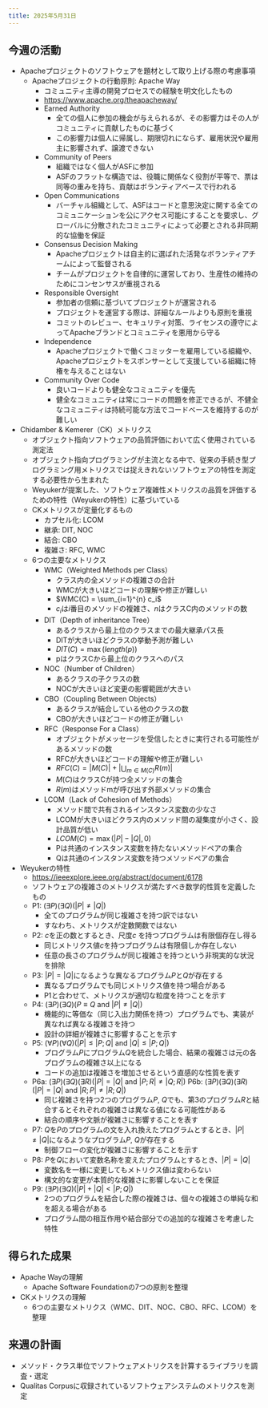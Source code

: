 ```yaml
---
title: 2025年5月31日
---
```

## 今週の活動
- Apacheプロジェクトのソフトウェアを題材として取り上げる際の考慮事項
	- Apacheプロジェクトの行動原則: Apache Way
		- コミュニティ主導の開発プロセスでの経験を明文化したもの
		- https://www.apache.org/theapacheway/
		- Earned Authority
			- 全ての個人に参加の機会が与えられるが、その影響力はその人がコミュニティに貢献したものに基づく
			- この影響力は個人に帰属し、期限切れにならず、雇用状況や雇用主に影響されず、譲渡できない
		- Community of Peers
			- 組織ではなく個人がASFに参加
			- ASFのフラットな構造では、役職に関係なく役割が平等で、票は同等の重みを持ち、貢献はボランティアベースで行われる
		- Open Communications
			- バーチャル組織として、ASFはコードと意思決定に関する全てのコミュニケーションを公にアクセス可能にすることを要求し、グローバルに分散されたコミュニティによって必要とされる非同期的な協働を保証
		- Consensus Decision Making
			- Apacheプロジェクトは自主的に選ばれた活発なボランティアチームによって監督される
			- チームがプロジェクトを自律的に運営しており、生産性の維持のためにコンセンサスが重視される
		- Responsible Oversight
			- 参加者の信頼に基づいてプロジェクトが運営される
			- プロジェクトを運営する際は、詳細なルールよりも原則を重視
			- コミットのレビュー、セキュリティ対策、ライセンスの遵守によってApacheブランドとコミュニティを悪用から守る
		- Independence
			- Apacheプロジェクトで働くコミッターを雇用している組織や、Apacheプロジェクトをスポンサーとして支援している組織に特権を与えることはない
		- Community Over Code
			- 良いコードよりも健全なコミュニティを優先
			- 健全なコミュニティは常にコードの問題を修正できるが、不健全なコミュニティは持続可能な方法でコードベースを維持するのが難しい
- Chidamber & Kemerer（CK）メトリクス
	- オブジェクト指向ソフトウェアの品質評価において広く使用されている測定法
	- オブジェクト指向プログラミングが主流となる中で、従来の手続き型プログラミング用メトリクスでは捉えきれないソフトウェアの特性を測定する必要性から生まれた
	- Weyukerが提案した、ソフトウェア複雑性メトリクスの品質を評価するための特性（Weyukerの特性）に基づいている
	- CKメトリクスが定量化するもの
		- カプセル化: LCOM
		- 継承: DIT, NOC
		- 結合: CBO
		- 複雑さ: RFC, WMC
	- 6つの主要なメトリクス
		- WMC（Weighted Methods per Class）
			- クラス内の全メソッドの複雑さの合計
			- WMCが大きいほどコードの理解や修正が難しい
			- $WMC(C) = \sum_{i=1}^{n} c_i$
			- $c_i$は$i$番目のメソッドの複雑さ、$n$はクラスC内のメソッドの数
		- DIT（Depth of inheritance Tree）
			- あるクラスから最上位のクラスまでの最大継承パス長
			- DITが大きいほどクラスの挙動予測が難しい
			- $DIT(C) = \max(length(p))$
			- pはクラスCから最上位のクラスへのパス
		- NOC（Number of Children）
			- あるクラスの子クラスの数
			- NOCが大きいほど変更の影響範囲が大きい
		- CBO（Coupling Between Objects）
			- あるクラスが結合している他のクラスの数
			- CBOが大きいほどコードの修正が難しい
		- RFC（Response For a Class）
			- オブジェクトがメッセージを受信したときに実行される可能性があるメソッドの数
			- RFCが大きいほどコードの理解や修正が難しい
			- $RFC(C) = |M(C)| + |\bigcup_{m \in M(C)} R(m)|$
			- $M(C)$はクラスCが持つ全メソッドの集合
			- $R(m)$はメソッドmが呼び出す外部メソッドの集合
		- LCOM（Lack of Cohesion of Methods）
			- メソッド間で共有されるインスタンス変数の少なさ
			- LCOMが大きいほどクラス内のメソッド間の凝集度が小さく、設計品質が低い
			- $LCOM(C) = \max(|P| - |Q|, 0)$
			- Pは共通のインスタンス変数を持たないメソッドペアの集合
			- Qは共通のインスタンス変数を持つメソッドペアの集合
- Weyukerの特性
	- https://ieeexplore.ieee.org/abstract/document/6178
	- ソフトウェアの複雑さのメトリクスが満たすべき数学的性質を定義したもの
	- P1: $(\exists P)(\exists Q) (|P| \neq |Q|)$
		- 全てのプログラムが同じ複雑さを持つ訳ではない
		- すなわち、メトリクスが定数関数ではない
	- P2: $c$を正の数とするとき、尺度$c$ を持つプログラムは有限個存在し得る
		- 同じメトリクス値$c$を持つプログラムは有限個しか存在しない
		- 任意の長さのプログラムが同じ複雑さを持つという非現実的な状況を排除
	- P3: $|P| = |Q|$になるような異なるプログラム$P$と$Q$が存在する
		- 異なるプログラムでも同じメトリクス値を持つ場合がある
		- P1と合わせて、メトリクスが適切な粒度を持つことを示す
	- P4: $(\exists P)(\exists Q) (P \equiv Q \text{ and } |P| \neq |Q|)$
		- 機能的に等価な（同じ入出力関係を持つ）プログラムでも、実装が異なれば異なる複雑さを持つ
		- 設計の詳細が複雑さに影響することを示す
	- P5: $(\forall P)(\forall Q)(|P| \leq |P; Q| \text{ and } |Q| \leq |P; Q|)$
		- プログラム$P$にプログラム$Q$を統合した場合、結果の複雑さは元の各プログラムの複雑さ以上になる
		- コードの追加は複雑さを増加させるという直感的な性質を表す
	- P6a: $(\exists P)(\exists Q)(\exists R) (|P| = |Q| \text{ and } |P; R| \neq |Q; R|)$
	  P6b: $(\exists P)(\exists Q)(\exists R) (|P| = |Q| \text{ and } |R; P| \neq |R; Q|)$
		- 同じ複雑さを持つ2つのプログラム$P$, $Q$でも、第3のプログラム$R$と結合するとそれぞれの複雑さは異なる値になる可能性がある
		- 結合の順序や文脈が複雑さに影響することを表す
	- P7: $Q$を$P$のプログラムの文を入れ換えたプログラムとするとき、$|P| \neq |Q|$になるようなプログラム$P$, $Q$が存在する
		- 制御フローの変化が複雑さに影響することを示す
	- P8: $P$を$Q$において変数名称を変えたプログラムとするとき、$|P| = |Q|$
		- 変数名を一様に変更してもメトリクス値は変わらない
		- 構文的な変更が本質的な複雑さに影響しないことを保証
	- P9: $(\exists P)(\exists Q) (|P| + |Q| < |P; Q|)$
		- 2つのプログラムを結合した際の複雑さは、個々の複雑さの単純な和を超える場合がある
		- プログラム間の相互作用や結合部分での追加的な複雑さを考慮した特性
## 得られた成果
- Apache Wayの理解
	- Apache Software Foundationの7つの原則を整理
- CKメトリクスの理解
	- 6つの主要なメトリクス（WMC、DIT、NOC、CBO、RFC、LCOM）を整理
## 来週の計画
- メソッド・クラス単位でソフトウェアメトリクスを計算するライブラリを調査・選定
- Qualitas Corpusに収録されているソフトウェアシステムのメトリクスを測定